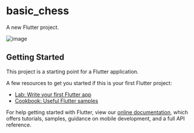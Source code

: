 # basic_chess

A new Flutter project.

![image](https://user-images.githubusercontent.com/70531664/129063174-58a06b6d-de67-4eaa-8f6a-82862b5f39c3.png)


## Getting Started

This project is a starting point for a Flutter application.

A few resources to get you started if this is your first Flutter project:

- [Lab: Write your first Flutter app](https://flutter.dev/docs/get-started/codelab)
- [Cookbook: Useful Flutter samples](https://flutter.dev/docs/cookbook)

For help getting started with Flutter, view our
[online documentation](https://flutter.dev/docs), which offers tutorials,
samples, guidance on mobile development, and a full API reference.
